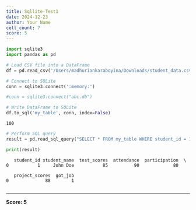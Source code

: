```yaml
---
title: Sqllite-Test1
date: 2024-12-23
author: Your Name
cell_count: 7
score: 5
---
```


```python
import sqlite3
import pandas as pd

```


```python
# Load CSV file into a DataFrame
df = pd.read_csv('/Users/madhuriankaraboyina/Downloads/student_data.csv')

```


```python
# Connect to SQLite
conn = sqlite3.connect(':memory:')

```


```python
#conn = sqlite3.connect("abc.db")
```


```python
# Write DataFrame to SQLite
df.to_sql('my_table', conn, index=False)

```




    100




```python
# Perform SQL query
result = pd.read_sql_query("SELECT * FROM my_table WHERE student_id = 1", conn)

print(result)
```

       student_id student_name  test_scores  attendance  participation  \
    0           1     John Doe           85          90             80   
    
       project_scores  got_job  
    0              88        1  



```python

```


---
**Score: 5**
